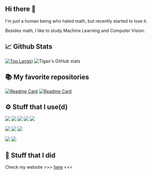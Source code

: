 ## Hi there 👋
I'm just a human being who hated math, but recently started to love it.

Besides math, I like to study Machine Learning and Computer Vision.

## 📈 Github Stats
[![Top Langs](https://github-readme-stats.vercel.app/api/top-langs/?username=ttiagojm&hide=javascript&layout=compact&langs_count=3&theme=github_dark))](https://github.com/anuraghazra/github-readme-stats)
![Tigax's GitHub stats](https://github-readme-stats.vercel.app/api?username=ttiagojm&show_icons=true&theme=github_dark)

## 📚 My favorite repositories
[![Readme Card](https://github-readme-stats.vercel.app/api/pin/?username=ttiagojm&repo=Ground-Truth-vs-Prediction&theme=github_dark)](https://github.com/ttiagojm/Ground-Truth-vs-Prediction)
[![Readme Card](https://github-readme-stats.vercel.app/api/pin/?username=ttiagojm&repo=PicMoments&theme=github_dark)](https://github.com/ttiagojm/PicMoments)

## ⚙️ Stuff that I use(d)
![](https://img.shields.io/badge/Code-Python-informational?style=flat&logo=python&logoColor=white&color=58A6FF)
![](https://img.shields.io/badge/Framework-Tensorflow-informational?style=flat&logo=tensorflow&logoColor=white&color=1F6FEB)
![](https://img.shields.io/badge/Framework-OpenCV-informational?style=flat&logo=opencv&logoColor=white&color=1F6FEB)
![](https://img.shields.io/badge/Framework-Numpy-informational?style=flat&logo=numpy&logoColor=white&color=1F6FEB)
![](https://img.shields.io/badge/Framework-Pandas-informational?style=flat&logo=pandas&logoColor=white&color=1F6FEB)

![](https://img.shields.io/badge/Code-C++-informational?style=flat&logo=cplusplus&logoColor=white&color=58A6FF)
![](https://img.shields.io/badge/Framework-OpenCV-informational?style=flat&logo=opencv&logoColor=white&color=1F6FEB)
![](https://img.shields.io/badge/Framework-Qt-informational?style=flat&logo=qt&logoColor=white&color=1F6FEB)

![](https://img.shields.io/badge/Code-JavaScript-informational?style=flat&logo=javascript&logoColor=white&color=58A6FF)
![](https://img.shields.io/badge/Framework-p5.js-informational?style=flat&logo=p5dotjs&logoColor=white&color=1F6FEB)

## 👥 Stuff that I did
Check my website >>> [here](https://ttiagommartins.herokuapp.com/) <<<
